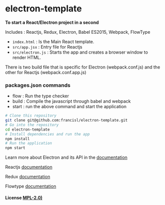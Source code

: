 # electron-template

**To start a React/Electron project in a second**

Includes : Reactjs, Redux, Electron, Babel ES2015, Webpack, FlowType

- `index.html` : Is the Main React template.
- `src/app.jsx` : Entry file for Reactjs
- `src/electron.js` : Starts the app and creates a browser window to render HTML.

There is two build file that is specific for Electron (webpack.conf.js) and the other for Reactjs (webpack.conf.app.js)

### packages.json commands

- flow : Run the type checker
- build : Compile the javascript through babel and webpack
- start : run the above command and start the application


```bash
# Clone this repository
git clone git@github.com:francisl/electron-template.git
# Go into the repository
cd electron-template
# Install dependencies and run the app
npm install
# Run the application
npm start
```

Learn more about Electron and its API in the [documentation](http://electron.atom.io/docs/latest)

Reactjs
[documentation](https://facebook.github.io/react/docs/getting-started.html)

Redux
[documentation](http://redux.js.org/)

Flowtype
[documentation](http://flowtype.org/docs/getting-started.html#_)

#### License [MPL-2.0)](LICENSE.md)
